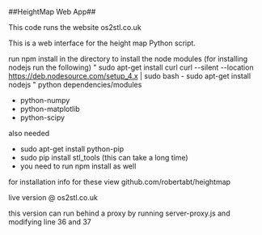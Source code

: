 ##HeightMap Web App##

This code runs the website os2stl.co.uk

This is a web interface for the height map Python script. 


run npm install in the directory to install the node modules
(for installing nodejs run the following)
"
sudo apt-get install curl
curl --silent --location https://deb.nodesource.com/setup_4.x | sudo bash -
sudo apt-get install nodejs
"
python dependencies/modules

* python-numpy
* python-matplotlib
* python-scipy

also needed

* sudo apt-get install python-pip
* sudo pip install stl_tools (this can take a long time)
* you need to run npm install as well

for installation info for these view github.com/robertabt/heightmap

live version @ os2stl.co.uk

this version can run behind a proxy by running server-proxy.js and modifying line 36 and 37

